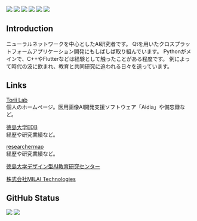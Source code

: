 ![](https://img.shields.io/badge/C-gray?logo=c)
![](https://img.shields.io/badge/C++-gray?logo=c%2B%2B)
![](https://img.shields.io/badge/Python-gray?logo=python)
![](https://img.shields.io/badge/TensorFlow-gray?logo=tensorflow)
![](https://img.shields.io/badge/Qt-gray?logo=qt)
![](https://img.shields.io/badge/Flutter-gray?logo=flutter)

## Introduction

ニューラルネットワークを中心としたAI研究者です。
Qtを用いたクロスプラットフォームアプリケーション開発にもしばしば取り組んでいます。
Pythonがメインで、C++やFlutterなどは経験として触ったことがある程度です。
例によって時代の波に飲まれ、教育と共同研究に追われる日々を送っています。

## Links

[Torii Lab](https://kottonhome.sakura.ne.jp/index.html)  
個人のホームページ。医用画像AI開発支援ソフトウェア「Aidia」や備忘録など。

[徳島大学EDB](http://pub2.db.tokushima-u.ac.jp/ERD/person/395180/profile-ja.html)  
経歴や研究業績など。

[researchermap](https://researchmap.jp/wt501)  
経歴や研究業績など。

[徳島大学デザイン型AI教育研究センター](https://www.tokushima-u.ac.jp/ai/)

[株式会社MILAI Technologies](https://milaitech.webnode.jp/)

## GitHub Status
![](https://github-readme-stats.vercel.app/api?username=wt501&count_private=true&show_icons=true&theme=dracula)
![](https://github-readme-stats.vercel.app/api/top-langs/?username=wt501&layout=compact&theme=dracula)
